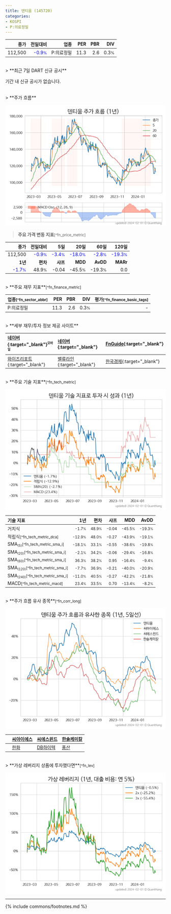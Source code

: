 ```yaml
---
title: 덴티움 (145720)
categories:
- KOSPI
- P:의료정밀
---
```

| **종가** | **전일대비** | **업종** | **PER** | **PBR** | **DIV** |
| -------: | -----------: | -------: | ------: | ------: | ------: |
| 112,500 | <span style="color: blue">-0.9<small>%</small></span> | P:의료정밀 | 11.3 | 2.6 | 0.3<small>%</small> |

<!-- more -->

<br>
> **최근 7일 DART 신규 공시**<a id="dart"></a>

기간 내 신규 공시가 없습니다.

<br>
> **주가 흐름**<a id="price"></a>

![145720](/stock/images/145720.png)

> **주요 가격 변동 지표**<small>[^fn_price_metric]</small>

| **종가** | **전일대비** | **5일** | **20일** | **60일** | **120일** |
| -------: | -----------: | ------: | -------: | -------: | --------: |
| 112,500 | <span style="color: blue">-0.9<small>%</small></span> | <span style="color: blue">-3.4<small>%</small></span> | <span style="color: blue">-18.0<small>%</small></span> | <span style="color: blue">-2.8<small>%</small></span> | <span style="color: blue">-19.3<small>%</small></span> |
| **1년** | **편차** | **샤프** | **MDD** | **AvDD** | **MARr** |
| <span style="color: blue">-1.7<small>%</small></span> | 48.9<small>%</small> | -0.04 | -45.5<small>%</small> | -19.3<small>%</small> | 0.0 |

<br>
> **주요 재무 지표**<small>[^fn_finance_metric]</small>

| **업종**<small>[^fn_sector_abbr]</small> | **PER** | **PBR** | **DIV** | **평가**<small>[^fn_finance_basic_tags]</small> |
| :--------------------------------------- | ------: | ------: | ------: | ----------------------------------------------: |
| P:의료정밀 | 11.3 | 2.6 | 0.3<small>%</small> | - |

<br>
> **세부 재무/투자 정보 제공 사이트**

| [네이버](https://m.stock.naver.com/domestic/stock/145720/finance/summary){:target="_blank"}<sup><small>모바일</small></sup> | [네이버](https://finance.naver.com/item/coinfo.naver?code=145720){:target="_blank"} | [FnGuide](https://comp.fnguide.com/SVO2/ASP/SVD_Invest.asp?gicode=A145720&MenuYn=Y){:target="_blank"} |
| :----- | :--- | :--- |
| [와이즈리포트](https://comp.wisereport.co.kr/company/c1040001.aspx?cmp_cd=145720){:target="_blank"} | [밸류라인](https://www.valueline.co.kr/finance/summary/145720){:target="_blank"} | [한국경제](https://markets.hankyung.com/stock/145720/financial-summary){:target="_blank"} |

<br>
> **주요 기술 지표**<small>[^fn_tech_metric]</small>


![145720](/stock/images/145720_tech.png)

| **기술 지표** | **1년** | **편차** | **샤프** | **MDD** | **AvDD** |
| :------------ | ------: | -----------: | -------: | ------: | -------: |
| 거치식 | <small>-1.7<small>%</small></small> | <small>48.9<small>%</small></small> | <small>-0.04</small> | <small>-45.5<small>%</small></small> | <small>-19.3<small>%</small></small> |
| 적립식<small>[^fn_tech_metric_dca]</small> | <small>-12.9<small>%</small></small> | <small>48.0<small>%</small></small> | <small>-0.27</small> | <small>-43.9<small>%</small></small> | <small>-19.1<small>%</small></small> |
| SMA<small><sub>(5)</sub></small><small>[^fn_tech_metric_sma_i]</small> | <small>-18.1<small>%</small></small> | <small>33.1<small>%</small></small> | <small>-0.55</small> | <small>-38.6<small>%</small></small> | <small>-19.8<small>%</small></small> |
| SMA<small><sub>(20)</sub></small><small>[^fn_tech_metric_sma_i]</small> | <small>-2.1<small>%</small></small> | <small>34.2<small>%</small></small> | <small>-0.06</small> | <small>-29.4<small>%</small></small> | <small>-16.8<small>%</small></small> |
| SMA<small><sub>(60)</sub></small><small>[^fn_tech_metric_sma_i]</small> | <small>36.3<small>%</small></small> | <small>38.2<small>%</small></small> | <small>0.95</small> | <small>-16.4<small>%</small></small> | <small>-9.4<small>%</small></small> |
| SMA<small><sub>(120)</sub></small><small>[^fn_tech_metric_sma_i]</small> | <small>-7.7<small>%</small></small> | <small>36.9<small>%</small></small> | <small>-0.21</small> | <small>-40.0<small>%</small></small> | <small>-20.9<small>%</small></small> |
| SMA<small><sub>(240)</sub></small><small>[^fn_tech_metric_sma_i]</small> | <small>-11.0<small>%</small></small> | <small>40.5<small>%</small></small> | <small>-0.27</small> | <small>-42.2<small>%</small></small> | <small>-21.8<small>%</small></small> |
| MACD<small>[^fn_tech_metric_macd]</small> | <small>23.4<small>%</small></small> | <small>33.5<small>%</small></small> | <small>0.70</small> | <small>-13.4<small>%</small></small> | <small>-8.2<small>%</small></small> |

<br>
> **주가 흐름 유사 종목**<a id="corr"></a><small>[^fn_corr_long]</small>

![145720](/stock/images/145720_corr.png)

|    | [씨아이에스](/222080/) | [씨에스윈드](/112610/) | [한솔케미칼](/014680/) |
| :- | :------------------------------------- | :------------------------------------- | :--------------------------------------|
|    | [한화](/000880/) | [DB하이텍](/000990/) | [풍산](/103140/) |

<br>
> **가상 레버리지 상품에 투자했다면**<a id="2x"></a><small>[^fn_lev]</small>

![145720](/stock/images/145720_2x.png)

---
{% include commons/footnotes.md %}